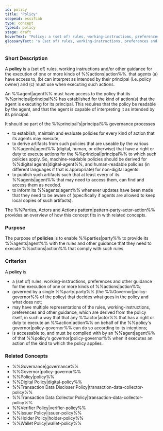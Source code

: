 ```yaml
---
id: policy
title: "Policy"
scopeid: essifLab
type: concept
typeid: policy
stage: draft
hoverText: "Policy: a (set of) rules, working-instructions, preferences and other guidance for the execution of one or more kinds of Actions, that Agents (a) have access to, (b) can interpret as intended by their Principal (i.e. policy Owner) and (c) must use when executing such Actions."
glossaryText: "a (set of) rules, working-instructions, preferences and other guidance for the execution of one or more kinds of %%actions^action%%, that %%agents^agent%% (a) have access to, (b) can interpret as intended by their %%principal^principal%% (i.e. policy %%owner^owner%%) and (c) must use when executing such %%actions^action%%."
---
```


### Short Description
A **policy** is a (set of) rules, working instructions and/or other guidance for the execution of one or more kinds of %%actions|action%%.  that agents (a) have access to, (b) can interpret as intended by their principal (i.e. policy owner) and (c) must use when executing such actions.

An %%agent|agent%% must have access to the policy that its %%principal|principal%% has established for the kind of action(s) that the agent is executing for its principal. This requires that the policy be readable by the agent, and that the agent is capable of interpreting it as intended by its principal.

It should be part of the %%principal's|principal%% governance processes

- to establish, maintain and evaluate policies for every kind of action that its agents may execute,
- to derive artifacts from such policies that are useable by the various %%agents|agent%% (digital, human, or otherwise) that have a right or duty to execute actions for the %%principal|principal%% to which such policies apply. So, machine-readable policies should be derived for %%digital agents|digital-agent%%, and human-readable policies (in different languages if that is appropriate) for non-digital agents.
- to publish such artifacts such that at least every of its %%agents|agent%% that may need to access them, can find and access them as needed.
- to inform its %%agents|agent%% whenever updates have been made that they need to be aware of (specifically if agents are allowed to keep local copies of such artifacts).

The %%Parties, Actors and Actions pattern|pattern-party-actor-action%% provides an overview of how this concept fits in with related concepts.

### Purpose
The purpose of **policies** is to enable %%parties|party%% to provide its %%agents|agent%% with the rules and other guidance that they need to execute %%actions|action%% that comply with such rules.

### Criterion
A **policy** is
- a (set of) rules, working-instructions, preferences and other guidance for the execution of one or more kinds of %%actions|action%%;
- governed by a single %%party|party%% (the %%Governor|policy-governor%% of the policy) that decides what goes in the policy and what does not;
- may have multiple representations of the rules, working-instructions, preferences and other guidance, which are derived from the policy itself, in such a way that that any %%actor|actor%% that has a right or duty to execute an %%action|action%% on behalf of the  %%policy's governor|policy-governor%% can do so according to its intentions;
- is accessable to, and must be complied with by an %%agent|agent%% of that %%policy's governor|policy-governor%% when it executes an action of the kind to which the policy applies.

### Related Concepts
- %%Governance|governance%%
- %%Governor|policy-governor%%
- %%Policy|policy%%
- %%Digital Policy|digital-policy%%
- %%Transaction Data Discloser Policy|transaction-data-collector-policy%%
- %%Transaction Data Collector Policy|transaction-data-collector-policy%%
- %%Verifier Policy|verifier-policy%%
- %%Issuer Policy|issuer-policy%%
- %%Holder Policy|holder-policy%%
- %%Wallet Policy|wallet-policy%%